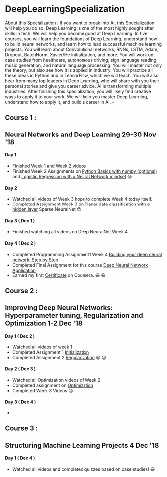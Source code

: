 # DeepLearningSpecialization
About this Specialization : If you want to break into AI, this Specialization will help you do so. Deep Learning is one of the most highly sought after skills in tech. We will help you become good at Deep Learning.  In five courses, you will learn the foundations of Deep Learning, understand how to build neural networks, and learn how to lead successful machine learning projects. You will learn about Convolutional networks, RNNs, LSTM, Adam, Dropout, BatchNorm, Xavier/He initialization, and more. You will work on case studies from healthcare, autonomous driving, sign language reading, music generation, and natural language processing. You will master not only the theory, but also see how it is applied in industry. You will practice all these ideas in Python and in TensorFlow, which we will teach.  You will also hear from many top leaders in Deep Learning, who will share with you their personal stories and give you career advice.  AI is transforming multiple industries. After finishing this specialization, you will likely find creative ways to apply it to your work.  We will help you master Deep Learning, understand how to apply it, and build a career in AI. -
## Course 1 : 
## Neural Networks and Deep Learning 29-30 Nov '18 
#### Day 1  
*  Finished Week 1 and Week 2 videos
*  Finished Week 2 Assignments on [Python Basics with numpy (optional)](https://www.coursera.org/learn/neural-networks-deep-learning/programming/XHpfv/python-basics-with-numpy-optional) and  [Logistic Regression with a Neural Network mindset](https://www.coursera.org/learn/neural-networks-deep-learning/programming/XaIWT/logistic-regression-with-a-neural-network-mindset) :satisfied:
#### Day 2
*  Watched all videos of Week 3 hope to complete Week 4 today itself.
*  Completed Assignment Week 3 on [Planar data classification with a hidden layer](https://www.coursera.org/learn/neural-networks-deep-learning/programming/wRuwL/planar-data-classification-with-a-hidden-layer) Sparse NeuralNet :wink:
#### Day 3 ( Dec 1 )
* Finished watching all videos on Deep NeuralNet Week 4
#### Day 4 ( Dec 2 )
* Completed Programming Assignment1 Week 4 [Building your deep neural network: Step by Step](https://www.coursera.org/learn/neural-networks-deep-learning/programming/c4HO0/building-your-deep-neural-network-step-by-step)
* Completed Final Assignment for this course [Deep Neural Network Application](https://www.coursera.org/learn/neural-networks-deep-learning/programming/TSPse/deep-neural-network-application)
* Earned my first [Certificate](https://www.coursera.org/account/accomplishments/certificate/XVJ5QS5S5D2Y) on Coursera. :satisfied: :smiley:
## Course 2 : 
## Improving Deep Neural Networks: Hyperparameter tuning, Regularization and Optimization 1-2 Dec '18 
#### Day 1  ( Dec 2 )
* Watched all videos of week 1
* Completed Assignment 1 [Initialization](https://www.coursera.org/learn/deep-neural-network/programming/XOESP/initialization)
* Completed Assignment 2 [Regularization](https://www.coursera.org/learn/deep-neural-network/programming/SXQaI/regularization) :satisfied: :wink:
#### Day 2 ( Dec 3 )
* Watched all Optimization videos of Week 2
* Completed assignment on [Optimization](https://www.coursera.org/learn/deep-neural-network/programming/Ckiv2/optimization)
* Completed Week 3 Videos :wink:
#### Day 3 ( Dec 4 )
*
## Course 3 :
## Structuring Machine Learning Projects 4 Dec '18
#### Day 1 ( Dec 4 )
* Watched all videos and completed quizzes based on case studies! :smiley:
